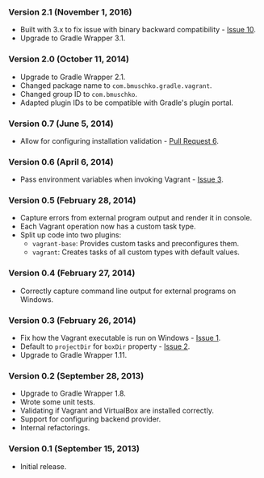 ### Version 2.1 (November 1, 2016)

* Built with 3.x to fix issue with binary backward compatibility - [Issue 10](https://github.com/bmuschko/gradle-vagrant-plugin/issues/10).
* Upgrade to Gradle Wrapper 3.1. 

### Version 2.0 (October 11, 2014)

* Upgrade to Gradle Wrapper 2.1.
* Changed package name to `com.bmuschko.gradle.vagrant`.
* Changed group ID to `com.bmuschko`.
* Adapted plugin IDs to be compatible with Gradle's plugin portal.

### Version 0.7 (June 5, 2014)

* Allow for configuring installation validation - [Pull Request 6](https://github.com/bmuschko/gradle-vagrant-plugin/pull/6).

### Version 0.6 (April 6, 2014)

* Pass environment variables when invoking Vagrant - [Issue 3](https://github.com/bmuschko/gradle-vagrant-plugin/issues/3).

### Version 0.5 (February 28, 2014)

* Capture errors from external program output and render it in console.
* Each Vagrant operation now has a custom task type.
* Split up code into two plugins:
    * `vagrant-base`: Provides custom tasks and preconfigures them.
    * `vagrant`: Creates tasks of all custom types with default values.

### Version 0.4 (February 27, 2014)

* Correctly capture command line output for external programs on Windows.

### Version 0.3 (February 26, 2014)

* Fix how the Vagrant executable is run on Windows - [Issue 1](https://github.com/bmuschko/gradle-vagrant-plugin/issues/1).
* Default to `projectDir` for `boxDir` property - [Issue 2](https://github.com/bmuschko/gradle-vagrant-plugin/issues/2).
* Upgrade to Gradle Wrapper 1.11.

### Version 0.2 (September 28, 2013)

* Upgrade to Gradle Wrapper 1.8.
* Wrote some unit tests.
* Validating if Vagrant and VirtualBox are installed correctly.
* Support for configuring backend provider.
* Internal refactorings.

### Version 0.1 (September 15, 2013)

* Initial release.
